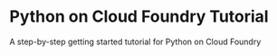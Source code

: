 # Python on Cloud Foundry Tutorial

A step-by-step getting started tutorial for Python on Cloud Foundry

